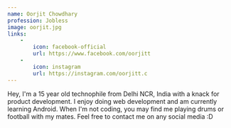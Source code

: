 ```yaml
---
name: Oorjit Chowdhary
profession: Jobless
image: oorjit.jpg
links:
    -
        icon: facebook-official
        url: https://www.facebook.com/oorjitt
    -
        icon: instagram
        url: https://instagram.com/oorjitt.c
---
```

Hey, I'm a 15 year old technophile from Delhi NCR, India with a knack for product development. I enjoy doing web development and am currently learning Android. When I'm not coding, you may find me playing drums or football with my mates.
Feel free to contact me on any social media :D